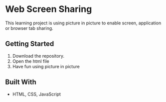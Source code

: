 # Web Screen Sharing

This learning project is using picture in picture to enable screen, application or browser tab sharing.

## Getting Started

1. Download the repository.
2. Open the html file
3. Have fun using picture in picture


## Built With

* HTML, CSS, JavaScript

